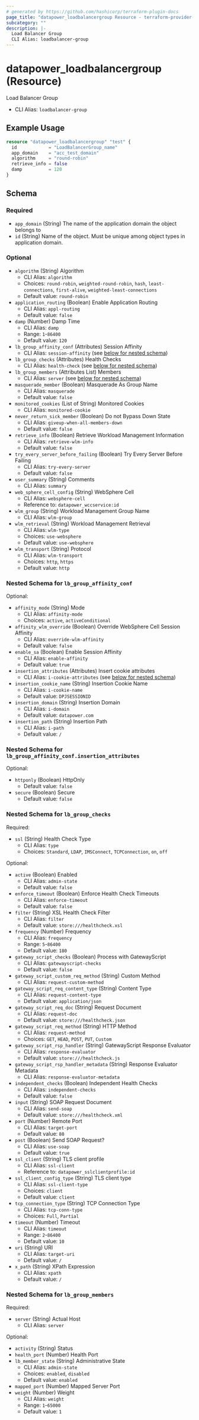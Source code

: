 ```yaml
---
# generated by https://github.com/hashicorp/terraform-plugin-docs
page_title: "datapower_loadbalancergroup Resource - terraform-provider-datapower"
subcategory: ""
description: |-
  Load Balancer Group
  CLI Alias: loadbalancer-group
---
```


# datapower_loadbalancergroup (Resource)

Load Balancer Group
  - CLI Alias: `loadbalancer-group`

## Example Usage

```terraform
resource "datapower_loadbalancergroup" "test" {
  id            = "LoadBalancerGroup_name"
  app_domain    = "acc_test_domain"
  algorithm     = "round-robin"
  retrieve_info = false
  damp          = 120
}
```

<!-- schema generated by tfplugindocs -->
## Schema

### Required

- `app_domain` (String) The name of the application domain the object belongs to
- `id` (String) Name of the object. Must be unique among object types in application domain.

### Optional

- `algorithm` (String) Algorithm
  - CLI Alias: `algorithm`
  - Choices: `round-robin`, `weighted-round-robin`, `hash`, `least-connections`, `first-alive`, `weighted-least-connections`
  - Default value: `round-robin`
- `application_routing` (Boolean) Enable Application Routing
  - CLI Alias: `appl-routing`
  - Default value: `false`
- `damp` (Number) Damp Time
  - CLI Alias: `damp`
  - Range: `1`-`86400`
  - Default value: `120`
- `lb_group_affinity_conf` (Attributes) Session Affinity
  - CLI Alias: `session-affinity` (see [below for nested schema](#nestedatt--lb_group_affinity_conf))
- `lb_group_checks` (Attributes) Health Checks
  - CLI Alias: `health-check` (see [below for nested schema](#nestedatt--lb_group_checks))
- `lb_group_members` (Attributes List) Members
  - CLI Alias: `server` (see [below for nested schema](#nestedatt--lb_group_members))
- `masquerade_member` (Boolean) Masquerade As Group Name
  - CLI Alias: `masquerade`
  - Default value: `false`
- `monitored_cookies` (List of String) Monitored Cookies
  - CLI Alias: `monitored-cookie`
- `never_return_sick_member` (Boolean) Do not Bypass Down State
  - CLI Alias: `giveup-when-all-members-down`
  - Default value: `false`
- `retrieve_info` (Boolean) Retrieve Workload Management Information
  - CLI Alias: `retrieve-wlm-info`
  - Default value: `false`
- `try_every_server_before_failing` (Boolean) Try Every Server Before Failing
  - CLI Alias: `try-every-server`
  - Default value: `false`
- `user_summary` (String) Comments
  - CLI Alias: `summary`
- `web_sphere_cell_config` (String) WebSphere Cell
  - CLI Alias: `websphere-cell`
  - Reference to: `datapower_wccservice:id`
- `wlm_group` (String) Workload Management Group Name
  - CLI Alias: `wlm-group`
- `wlm_retrieval` (String) Workload Management Retrieval
  - CLI Alias: `wlm-type`
  - Choices: `use-websphere`
  - Default value: `use-websphere`
- `wlm_transport` (String) Protocol
  - CLI Alias: `wlm-transport`
  - Choices: `http`, `https`
  - Default value: `http`

<a id="nestedatt--lb_group_affinity_conf"></a>
### Nested Schema for `lb_group_affinity_conf`

Optional:

- `affinity_mode` (String) Mode
  - CLI Alias: `affinity-mode`
  - Choices: `active`, `activeConditional`
- `affinity_wlm_override` (Boolean) Override WebSphere Cell Session Affinity
  - CLI Alias: `override-wlm-affinity`
  - Default value: `false`
- `enable_sa` (Boolean) Enable Session Affinity
  - CLI Alias: `enable-affinity`
  - Default value: `true`
- `insertion_attributes` (Attributes) Insert cookie attributes
  - CLI Alias: `i-cookie-attributes` (see [below for nested schema](#nestedatt--lb_group_affinity_conf--insertion_attributes))
- `insertion_cookie_name` (String) Insertion Cookie Name
  - CLI Alias: `i-cookie-name`
  - Default value: `DPJSESSIONID`
- `insertion_domain` (String) Insertion Domain
  - CLI Alias: `i-domain`
  - Default value: `datapower.com`
- `insertion_path` (String) Insertion Path
  - CLI Alias: `i-path`
  - Default value: `/`

<a id="nestedatt--lb_group_affinity_conf--insertion_attributes"></a>
### Nested Schema for `lb_group_affinity_conf.insertion_attributes`

Optional:

- `httponly` (Boolean) HttpOnly
  - Default value: `false`
- `secure` (Boolean) Secure
  - Default value: `false`



<a id="nestedatt--lb_group_checks"></a>
### Nested Schema for `lb_group_checks`

Required:

- `ssl` (String) Health Check Type
  - CLI Alias: `type`
  - Choices: `Standard`, `LDAP`, `IMSConnect`, `TCPConnection`, `on`, `off`

Optional:

- `active` (Boolean) Enabled
  - CLI Alias: `admin-state`
  - Default value: `false`
- `enforce_timeout` (Boolean) Enforce Health Check Timeouts
  - CLI Alias: `enforce-timeout`
  - Default value: `false`
- `filter` (String) XSL Health Check Filter
  - CLI Alias: `filter`
  - Default value: `store:///healthcheck.xsl`
- `frequency` (Number) Frequency
  - CLI Alias: `frequency`
  - Range: `5`-`86400`
  - Default value: `180`
- `gateway_script_checks` (Boolean) Process with GatewayScript
  - CLI Alias: `gatewayscript-checks`
  - Default value: `false`
- `gateway_script_custom_req_method` (String) Custom Method
  - CLI Alias: `request-custom-method`
- `gateway_script_req_content_type` (String) Content Type
  - CLI Alias: `request-content-type`
  - Default value: `application/json`
- `gateway_script_req_doc` (String) Request Document
  - CLI Alias: `request-doc`
  - Default value: `store:///healthcheck.json`
- `gateway_script_req_method` (String) HTTP Method
  - CLI Alias: `request-method`
  - Choices: `GET`, `HEAD`, `POST`, `PUT`, `Custom`
- `gateway_script_rsp_handler` (String) GatewayScript Response Evaluator
  - CLI Alias: `response-evaluator`
  - Default value: `store:///healthcheck.js`
- `gateway_script_rsp_handler_metadata` (String) Response Evaluator Metadata
  - CLI Alias: `response-evaluator-metadata`
- `independent_checks` (Boolean) Independent Health Checks
  - CLI Alias: `independent-checks`
  - Default value: `false`
- `input` (String) SOAP Request Document
  - CLI Alias: `send-soap`
  - Default value: `store:///healthcheck.xml`
- `port` (Number) Remote Port
  - CLI Alias: `target-port`
  - Default value: `80`
- `post` (Boolean) Send SOAP Request?
  - CLI Alias: `use-soap`
  - Default value: `true`
- `ssl_client` (String) TLS client profile
  - CLI Alias: `ssl-client`
  - Reference to: `datapower_sslclientprofile:id`
- `ssl_client_config_type` (String) TLS client type
  - CLI Alias: `ssl-client-type`
  - Choices: `client`
  - Default value: `client`
- `tcp_connection_type` (String) TCP Connection Type
  - CLI Alias: `tcp-conn-type`
  - Choices: `Full`, `Partial`
- `timeout` (Number) Timeout
  - CLI Alias: `timeout`
  - Range: `2`-`86400`
  - Default value: `10`
- `uri` (String) URI
  - CLI Alias: `target-uri`
  - Default value: `/`
- `x_path` (String) XPath Expression
  - CLI Alias: `xpath`
  - Default value: `/`


<a id="nestedatt--lb_group_members"></a>
### Nested Schema for `lb_group_members`

Required:

- `server` (String) Actual Host
  - CLI Alias: `server`

Optional:

- `activity` (String) Status
- `health_port` (Number) Health Port
- `lb_member_state` (String) Administrative State
  - CLI Alias: `admin-state`
  - Choices: `enabled`, `disabled`
  - Default value: `enabled`
- `mapped_port` (Number) Mapped Server Port
- `weight` (Number) Weight
  - CLI Alias: `weight`
  - Range: `1`-`65000`
  - Default value: `1`
